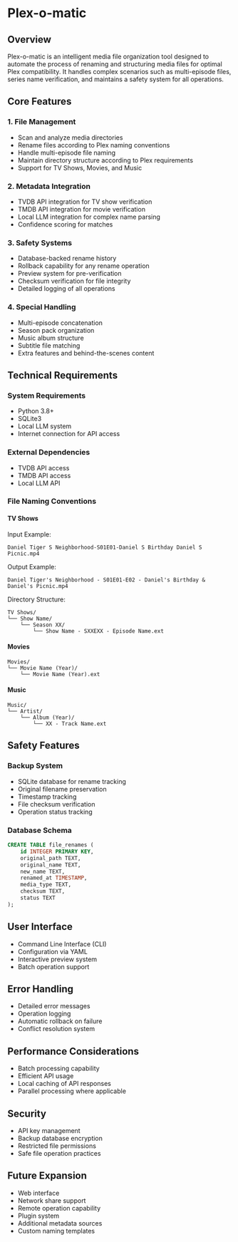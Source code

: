 # Plex-o-matic

## Overview
Plex-o-matic is an intelligent media file organization tool designed to automate the process of renaming and structuring media files for optimal Plex compatibility. It handles complex scenarios such as multi-episode files, series name verification, and maintains a safety system for all operations.

## Core Features

### 1. File Management
- Scan and analyze media directories
- Rename files according to Plex naming conventions
- Handle multi-episode file naming
- Maintain directory structure according to Plex requirements
- Support for TV Shows, Movies, and Music

### 2. Metadata Integration
- TVDB API integration for TV show verification
- TMDB API integration for movie verification
- Local LLM integration for complex name parsing
- Confidence scoring for matches

### 3. Safety Systems
- Database-backed rename history
- Rollback capability for any rename operation
- Preview system for pre-verification
- Checksum verification for file integrity
- Detailed logging of all operations

### 4. Special Handling
- Multi-episode concatenation
- Season pack organization
- Music album structure
- Subtitle file matching
- Extra features and behind-the-scenes content

## Technical Requirements

### System Requirements
- Python 3.8+
- SQLite3
- Local LLM system
- Internet connection for API access

### External Dependencies
- TVDB API access
- TMDB API access
- Local LLM API

### File Naming Conventions

#### TV Shows
Input Example:
```
Daniel Tiger S Neighborhood-S01E01-Daniel S Birthday Daniel S Picnic.mp4
```
Output Example:
```
Daniel Tiger's Neighborhood - S01E01-E02 - Daniel's Birthday & Daniel's Picnic.mp4
```

Directory Structure:
```
TV Shows/
└── Show Name/
    └── Season XX/
        └── Show Name - SXXEXX - Episode Name.ext
```

#### Movies
```
Movies/
└── Movie Name (Year)/
    └── Movie Name (Year).ext
```

#### Music
```
Music/
└── Artist/
    └── Album (Year)/
        └── XX - Track Name.ext
```

## Safety Features

### Backup System
- SQLite database for rename tracking
- Original filename preservation
- Timestamp tracking
- File checksum verification
- Operation status tracking

### Database Schema
```sql
CREATE TABLE file_renames (
    id INTEGER PRIMARY KEY,
    original_path TEXT,
    original_name TEXT,
    new_name TEXT,
    renamed_at TIMESTAMP,
    media_type TEXT,
    checksum TEXT,
    status TEXT
);
```

## User Interface
- Command Line Interface (CLI)
- Configuration via YAML
- Interactive preview system
- Batch operation support

## Error Handling
- Detailed error messages
- Operation logging
- Automatic rollback on failure
- Conflict resolution system

## Performance Considerations
- Batch processing capability
- Efficient API usage
- Local caching of API responses
- Parallel processing where applicable

## Security
- API key management
- Backup database encryption
- Restricted file permissions
- Safe file operation practices

## Future Expansion
- Web interface
- Network share support
- Remote operation capability
- Plugin system
- Additional metadata sources
- Custom naming templates 